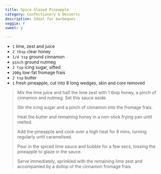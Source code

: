 ```yaml
---
title: Spice Glazed Pineapple 
category: Confectionery & Desserts
description: Ideal for barbeques
veggie: Y
sweet: y 

--- 
```

* `1` lime, zest and juice
* `2 tbsp` clear honey
* `1/4 tsp` ground cinnamon
* `pinch` ground nutmeg
* `2 tsp` icing sugar, sifted
* `200g` low-fat fromage frais
* `2 tsp` butter
* `1` fresh pineapple, cut into 8 long wedges, skin and core removed
 
> Mix the lime juice and half the lime zest with 1 tbsp honey, a pinch of cinnamon and nutmeg. Set this sauce aside.
>
> Stir the icing sugar and a pinch of cinnamon into the fromage frais.
>
> Heat the butter and remaining honey in a non-stick frying pan until melted.
>
> Add the pineapple and cook over a high heat for 8 mins, turning regularly until caramelised.
>
> Pour in the spiced lime sauce and bubble for a few secs, tossing the pineapple to glaze in the sauce.
>
> Serve immediately, sprinkled with the remaining lime zest and accompanied by a dollop of the cinnamon fromage frais
